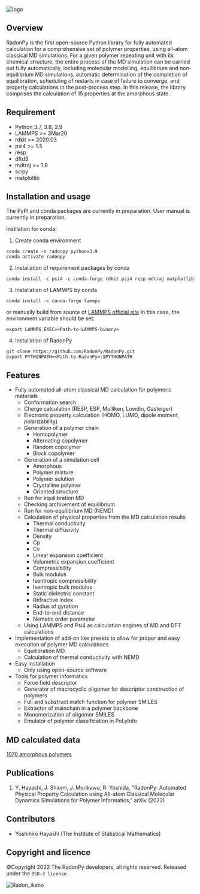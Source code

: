 ![logo](https://user-images.githubusercontent.com/83273612/160471242-40d7d7f1-d2cd-4658-b4e1-75f5e608665d.png)

## Overview
RadonPy is the first open-source Python library for fully automated calculation for a comprehensive set of polymer properties, using all-atom classical MD simulations. For a given polymer repeating unit with its chemical structure, the entire process of the MD simulation can be carried out fully automatically, including molecular modelling, equilibrium and non-equilibrium MD simulations, automatic determination of the completion of equilibration, scheduling of restarts in case of failure to converge, and property calculations in the post-process step. In this release, the library comprises the calculation of 15 properties at the amorphous state.

## Requirement
- Python 3.7, 3.8, 3.9
- LAMMPS >= 3Mar20
- rdkit >= 2020.03
- psi4 >= 1.5
- resp
- dftd3
- mdtraj >= 1.9
- scipy
- matplotlib

## Installation and usage
The PyPI and conda packages are currently in preparation.
User manual is currently in preparation.

Instllation for conda:
1. Create conda environment
```
conda create -n radonpy python=3.9
conda activate radonpy
```

2. Installation of requirement packages by conda
```
conda install -c psi4 -c conda-forge rdkit psi4 resp mdtraj matplotlib
```

3. Installation of LAMMPS by conda
```
conda install -c conda-forge lammps
```

or manually build from source of <a href="https://www.lammps.org/">LAMMPS official site</a>
In this case, the environment variable should be set:
```
export LAMMPS_EXEC=<Path-to-LAMMPS-binary>
```

4. Installation of RadonPy
```
git clone https://github.com/RadonPy/RadonPy.git
export PYTHONPATH=<Path-to-RadonPy>:$PYTHONPATH
```


## Features
- Fully automated all-atom classical MD calculation for polymeric materials
	- Conformation search
	- Cherge calculation (RESP, ESP, Mulliken, Lowdin, Gasteiger)
	- Electronic property calculation (HOMO, LUMO, dipole moment, polarizability)
	- Generation of a polymer chain
		- Homopolymer
		- Alternating copolymer
		- Random copolymer
		- Block copolymer
	- Generation of a simulation cell
		- Amorphous
		- Polymer mixture
		- Polymer solution
		- Crystalline polymer
		- Oriented structure
	- Run for equilibration MD
	- Checking archivement of equilibrium
	- Run for non-equilibrium MD (NEMD)
	- Calculation of physical properties from the MD calculation results
		- Thermal conductivity
		- Thermal diffusivity
		- Density
		- Cp
		- Cv
		- Linear expansion coefficient
		- Volumetric expansion coefficient
		- Compressibility
		- Bulk modulus
		- Isentropic compressibility
		- Isentropic bulk modulus
		- Static dielectric constant
		- Refractive index
		- Radius of gyration
		- End-to-end distance
		- Nematic order parameter
	- Using LAMMPS and Psi4 as calculation engines of MD and DFT calculations
- Implementation of add-on like presets to allow for proper and easy execution of polymer MD calculations
	- Equilibration MD
	- Calculation of thermal conductivity with NEMD
- Easy installation
    - Only using open-source software
- Tools for polymer informatics
	- Force field descriptor
	- Generator of macrocyclic oligomer for descriptor construction of polymers
	- Full and substruct match function for polymer SMILES
	- Extractor of mainchain in a polymer backbone
	- Monomerization of oligomer SMILES
	- Emulator of polymer classification in PoLyInfo

## MD calculated data
<a href="https://github.com/RadonPy/RadonPy/blob/develop/data/PI1070.csv">1070 amorphous polymers</a>

## Publications
1. Y. Hayashi, J. Shiomi, J. Morikawa, R. Yoshida, "RadonPy: Automated Physical Property Calculation using All-atom Classical Molecular Dynamics Simulations for Polymer Informatics," arXiv (2022)

## Contributors
- Yoshihiro Hayashi (The Institute of Statistical Mathematics)

## Copyright and licence
©Copyright 2022 The RadonPy developers, all rights reserved.
Released under the `BSD-3 license`.


![Radon_ikaho](https://user-images.githubusercontent.com/83273612/158885745-224f6e7a-4b1d-46f4-b5c6-80455827c904.png)

